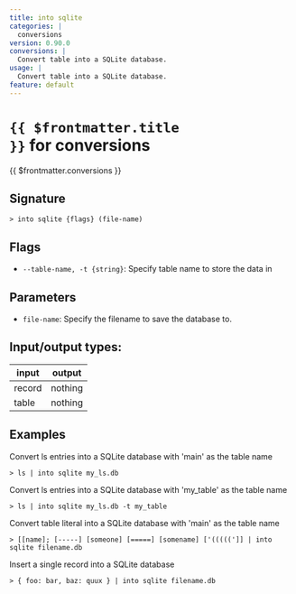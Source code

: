 ```yaml
---
title: into sqlite
categories: |
  conversions
version: 0.90.0
conversions: |
  Convert table into a SQLite database.
usage: |
  Convert table into a SQLite database.
feature: default
---
```


<!-- This file is automatically generated. Please edit the command in https://github.com/nushell/nushell instead. -->

# <code>{{ $frontmatter.title }}</code> for conversions

<div class='command-title'>{{ $frontmatter.conversions }}</div>

## Signature

`> into sqlite {flags} (file-name)`

## Flags

- `--table-name, -t {string}`: Specify table name to store the data in

## Parameters

- `file-name`: Specify the filename to save the database to.

## Input/output types:

| input  | output  |
| ------ | ------- |
| record | nothing |
| table  | nothing |

## Examples

Convert ls entries into a SQLite database with 'main' as the table name

```nushell
> ls | into sqlite my_ls.db

```

Convert ls entries into a SQLite database with 'my_table' as the table name

```nushell
> ls | into sqlite my_ls.db -t my_table

```

Convert table literal into a SQLite database with 'main' as the table name

```nushell
> [[name]; [-----] [someone] [=====] [somename] ['(((((']] | into sqlite filename.db

```

Insert a single record into a SQLite database

```nushell
> { foo: bar, baz: quux } | into sqlite filename.db

```
